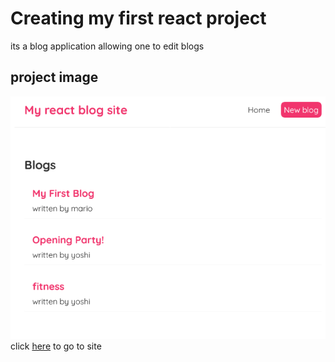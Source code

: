 # Creating my first react project

its a blog application allowing one to edit blogs

## project image
![](image.png)
click [here](https://learning-react-ruddy-zeta.vercel.app/) to go to site
